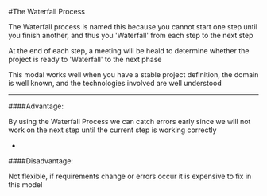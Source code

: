 #The Waterfall Process

The Waterfall process is named this because you cannot start one step until you finish another, and thus you 'Waterfall' from each step to the next step

At the end of each step, a meeting will be heald to determine whether the project is ready to 'Waterfall' to the next phase

This modal works well when you have a stable project definition, the domain is well known, and the technologies involved are well understood

***

####Advantage:

By using the Waterfall Process we can catch errors early since we will not work on the next step until the current step is working correctly

-

####Disadvantage:

Not flexible, if requirements change or errors occur it is expensive to fix in this model
